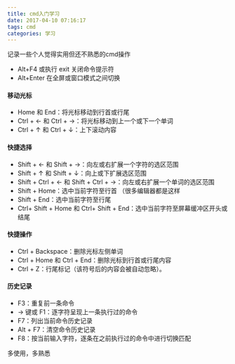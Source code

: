 ```yaml
---
title: cmd入门学习
date: 2017-04-10 07:16:17
tags: cmd
categories: 学习
---
```


记录一些个人觉得实用但还不熟悉的cmd操作


* Alt+F4 或执行 exit 关闭命令提示符
* Alt+Enter 在全屏或窗口模式之间切换

#### 移动光标 ####
* Home 和 End：将光标移动到行首或行尾
* Ctrl + ← 和 Ctrl + →：将光标移动到上一个或下一个单词
* Ctrl + ↑ 和 Ctrl + ↓：上下滚动内容

#### 快捷选择 ####

* Shift + ← 和 Shift + →：向左或右扩展一个字符的选区范围
* Shift + ↑ 和 Shift + ↓：向上或下扩展选区范围
* Shift + Ctrl + ← 和 Shift + Ctrl + →：向左或右扩展一个单词的选区范围
* Shift + Home：选中当前字符至行首 （很多编辑器都是这样
* Shift + End：选中当前字符至行尾
* Ctrl+ Shift + Home 和 Ctrl+ Shift + End：选中当前字符至屏幕缓冲区开头或结尾

#### 快捷操作 ####

* Ctrl + Backspace：删除光标左侧单词
* Ctrl + Home 和 Ctrl + End：删除光标到行首或行尾内容
* Ctrl + Z：行尾标记（该符号后的内容会被自动忽略）。

#### 历史记录 ####

* F3：重复前一条命令
* → 键或 F1：逐字符呈现上一条执行过的命令
* F7：列出当前命令历史记录
* Alt + F7：清空命令历史记录
* F8：按当前输入字符，逐条在之前执行过的命令中进行切换匹配

多使用，多熟悉


